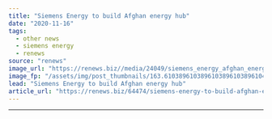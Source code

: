 ```yaml
---
title: "Siemens Energy to build Afghan energy hub"
date: "2020-11-16"
tags: 
  - other news
  - siemens energy
  - renews
source: "renews"
image_url: "https://renews.biz//media/24049/siemens_energy_afghan_energy_hub_credit_siemens_energy.jpeg?mode=crop&width=770&heightratio=0.6103896103896103896103896104&slimmage=true"
image_fp: "/assets/img/post_thumbnails/163.6103896103896103896103896104&slimmage=true"
lead: "Siemens Energy to build Afghan energy hub"
article_url: "https://renews.biz/64474/siemens-energy-to-build-afghan-energy-hub/"
---
```


---
